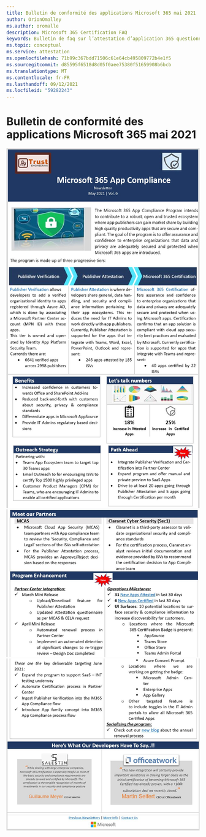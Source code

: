 ```yaml
---
title: Bulletin de conformité des applications Microsoft 365 mai 2021
author: OrionOmalley
ms.author: oromalle
description: Microsoft 365 Certification FAQ
keywords: Bulletin de faq sur l’attestation d’application 365 questionnaire appSource
ms.topic: conceptual
ms.service: attestation
ms.openlocfilehash: 71b99c367bdd71506c61e64cb495809772b4e1f5
ms.sourcegitcommit: d85595f6518d8d05f0aee75380f51659908b6bcb
ms.translationtype: MT
ms.contentlocale: fr-FR
ms.lasthandoff: 09/12/2021
ms.locfileid: "59282243"
---
```

# <a name="may-2021-microsoft-365-app-compliance-newsletter"></a>Bulletin de conformité des applications Microsoft 365 mai 2021

![Picture1 ](../media/May2021Newsletter1.JPG)
 ![ Picture1 ](../media/May2021Newsletter2.JPG)
 ![ Picture1 ](../media/May2021Newsletter3.JPG)
 ![ Picture1](../media/May2021Newsletter4.JPG)
